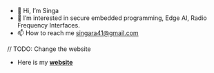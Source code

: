 -   👋 Hi, I’m Singa 
-   👀 I’m interested in secure embedded programming, Edge AI, Radio Frequency Interfaces.  
-   📫 How to reach me singara41@gmail.com 

// TODO: Change the website 

- Here is my [**website**](https://singadk.github.io/portfilio)
